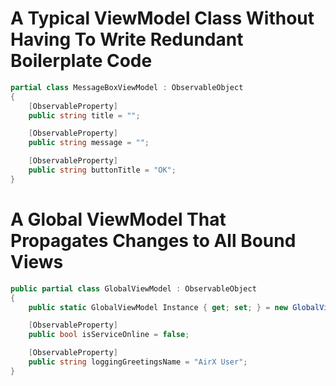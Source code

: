 # A Typical ViewModel Class Without Having To Write Redundant Boilerplate Code

```cs
partial class MessageBoxViewModel : ObservableObject
{
    [ObservableProperty]
    public string title = "";

    [ObservableProperty]
    public string message = "";

    [ObservableProperty]
    public string buttonTitle = "OK";
}
```

# A Global ViewModel That Propagates Changes to All Bound Views

```cs
public partial class GlobalViewModel : ObservableObject
{
    public static GlobalViewModel Instance { get; set; } = new GlobalViewModel();

    [ObservableProperty]
    public bool isServiceOnline = false;

    [ObservableProperty]
    public string loggingGreetingsName = "AirX User";
}
```
